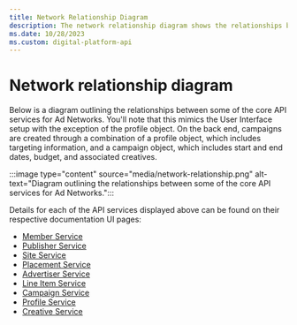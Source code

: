 ```yaml
---
title: Network Relationship Diagram
description: The network relationship diagram shows the relationships between Ad Networks' API services, except for the profile object.
ms.date: 10/28/2023
ms.custom: digital-platform-api
---
```


# Network relationship diagram

Below is a diagram outlining the relationships between some of the core API services for Ad Networks. You'll note that this mimics the User Interface setup with the exception of the profile object. On the back end, campaigns are created through a combination of a profile object, which includes targeting information, and a campaign object, which includes start and end dates, budget, and associated creatives.

:::image type="content" source="media/network-relationship.png" alt-text="Diagram outlining the relationships between some of the core API services for Ad Networks.":::

Details for each of the API services displayed above can be found on their respective documentation UI pages:

- [Member Service](./member-service.md)
- [Publisher Service](./publisher-service.md)
- [Site Service](./site-service.md)
- [Placement Service](./placement-service.md)
- [Advertiser Service](./advertiser-service.md)
- [Line Item Service](./line-item-service.md)
- [Campaign Service](./campaign-service.md)
- [Profile Service](./profile-service.md)
- [Creative Service](./creative-service.md)
